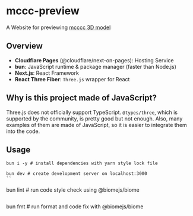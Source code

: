 # mccc-preview

A Website for previewing [mcccc 3D model](https://github.com/tuatmcc/mccc)

## Overview

- **Cloudflare Pages** (@cloudflare/next-on-pages): Hosting Service
- **bun**: JavaScript runtime & package manager (faster than Node.js)
- **Next.js**: React Framework
- **React Three Fiber**: `Three.js` wrapper for React

## Why is this project made of JavaScript?

Three.js does not officially support TypeScript.
`@types/three`, which is supported by the community, is pretty good but not enough.
Also, many examples of them are made of JavaScript, so it is easier to integrate them into the code.

## Usage

```
bun i -y # install dependencies with yarn style lock file
```

```
bun dev # create development server on localhost:3000
``

```
bun lint # run code style check using @biomejs/biome
```

```
bun fmt # run format and code fix with @biomejs/biome
```
